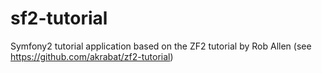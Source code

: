 sf2-tutorial
============

Symfony2 tutorial application based on the ZF2 tutorial by Rob Allen (see https://github.com/akrabat/zf2-tutorial)